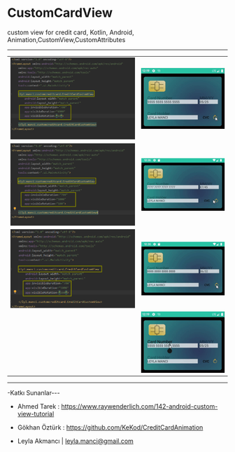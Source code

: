 # CustomCardView
custom view for credit card, Kotlin, Android, Animation,CustomView,CustomAttributes
***
<table>
  <tr>
    <td>
 <img src="https://github.com/leyla-manci/CustomCardView/blob/master/_screenshots/ROTAT-10.png">
 </td>
  <td>
   <img src="https://github.com/leyla-manci/CustomCardView/blob/master/_screenshots/rotat-10.gif">
  </td>
   </tr>
    <tr>
    <td>
 <img src="https://github.com/leyla-manci/CustomCardView/blob/master/_screenshots/ROTAT-100.png">

 </td>
  <td>
   <img src="https://github.com/leyla-manci/CustomCardView/blob/master/_screenshots/rotat-100.gif">
  </td>
   </tr>
     <tr>
    <td>
 <img src="https://github.com/leyla-manci/CustomCardView/blob/master/_screenshots/ROTAT-360.png">

 </td>
  <td>
   <img src="https://github.com/leyla-manci/CustomCardView/blob/master/_screenshots/rotat-360.gif">
  </td>
   </tr>
        <tr>
    <td>


 </td>
  <td>
   <img src="https://github.com/leyla-manci/CustomCardView/blob/master/_screenshots/card-number-format.gif">
  </td>
   </tr>
  </table>



***
-Katkı Sunanlar---
* Ahmed Tarek : https://www.raywenderlich.com/142-android-custom-view-tutorial
* Gökhan Öztürk : https://github.com/KeKod/CreditCardAnimation

* Leyla Akmancı | [leyla.manci@gmail.com](mailto:leyla.manci@gmail.com)



